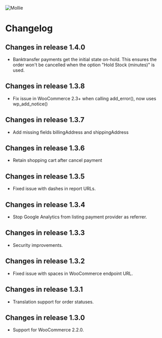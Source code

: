 ![Mollie](https://www.mollie.nl/files/Mollie-Logo-Style-Small.png)

# Changelog #

## Changes in release 1.4.0 ##
+ Banktransfer payments get the initial state on-hold. This ensures the order won't be cancelled when the option "Hold Stock (minutes)" is used.

## Changes in release 1.3.8 ##
+ Fix issue in WooCommerce 2.3+ when calling add_error(), now uses wp_add_notice()

## Changes in release 1.3.7 ##
+ Add missing fields billingAddress and shippingAddress

## Changes in release 1.3.6 ##
+ Retain shopping cart after cancel payment

## Changes in release 1.3.5 ##
+ Fixed issue with dashes in report URLs.

## Changes in release 1.3.4 ##
+ Stop Google Analytics from listing payment provider as referrer.

## Changes in release 1.3.3 ##
+ Security improvements.

## Changes in release 1.3.2 ##
+ Fixed issue with spaces in WooCommerce endpoint URL.

## Changes in release 1.3.1 ##
+ Translation support for order statuses.

## Changes in release 1.3.0 ##
+ Support for WooCommerce 2.2.0.
